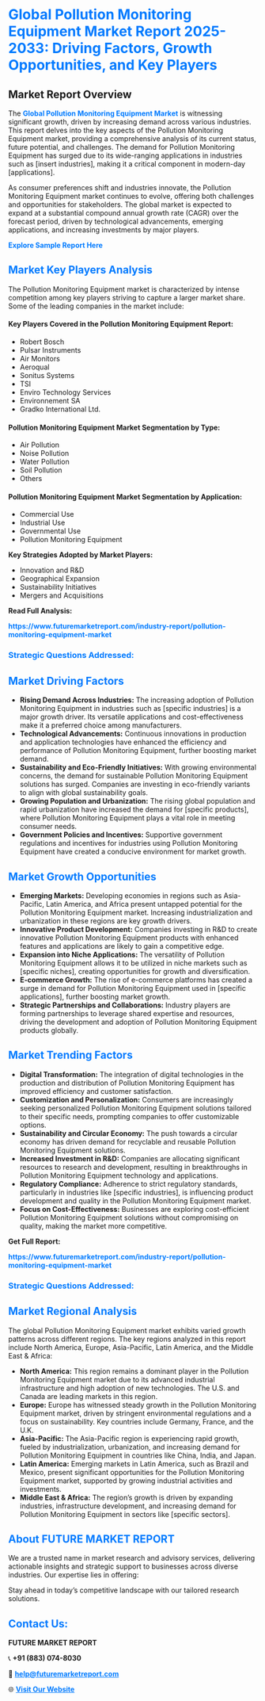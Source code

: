 <h1 style="color: #007BFF;">Global Pollution Monitoring Equipment Market Report 2025-2033: Driving Factors, Growth Opportunities, and Key Players</h1>

<section id="overview">
<h2>Market Report Overview</h2>
<p>The <a href="https://www.futuremarketreport.com/industry-report/pollution-monitoring-equipment-market" style="color: #007BFF; text-decoration: none;"><strong>Global Pollution Monitoring Equipment Market</strong></a> is witnessing significant growth, driven by increasing demand across various industries. This report delves into the key aspects of the Pollution Monitoring Equipment market, providing a comprehensive analysis of its current status, future potential, and challenges. The demand for Pollution Monitoring Equipment has surged due to its wide-ranging applications in industries such as [insert industries], making it a critical component in modern-day [applications].</p>
<p>As consumer preferences shift and industries innovate, the Pollution Monitoring Equipment market continues to evolve, offering both challenges and opportunities for stakeholders. The global market is expected to expand at a substantial compound annual growth rate (CAGR) over the forecast period, driven by technological advancements, emerging applications, and increasing investments by major players.</p>
</section>

<section id="overview">
<p><a href="https://www.futuremarketreport.com/request-sample/reportId=128091" style="color: #007BFF; text-decoration: none;"><strong>Explore Sample Report Here</strong></a></p>
</section>

<section id="key-players">
<h2 style="color: #007BFF;">Market Key Players Analysis</h2>
<p>The Pollution Monitoring Equipment market is characterized by intense competition among key players striving to capture a larger market share. Some of the leading companies in the market include:</p>
<h4>Key Players Covered in the Pollution Monitoring Equipment Report:</h4>
<ul><li>Robert Bosch</li><li>Pulsar Instruments</li><li>Air Monitors</li><li>Aeroqual</li><li>Sonitus Systems</li><li>TSI</li><li>Enviro Technology Services</li><li>Environnement SA</li><li>Gradko International Ltd.</li></ul>
<h4>Pollution Monitoring Equipment Market Segmentation by Type:</h4>
<ul><li>Air Pollution</li><li>Noise Pollution</li><li>Water Pollution</li><li>Soil Pollution</li><li>Others</li></ul>

<h4>Pollution Monitoring Equipment Market Segmentation by Application:</h4>
<ul><li>Commercial Use</li><li>Industrial Use</li><li>Governmental Use</li><li>Pollution Monitoring Equipment</li></ul>
<p><strong>Key Strategies Adopted by Market Players:</strong></p>
<ul>
<li>Innovation and R&D</li>
<li>Geographical Expansion</li>
<li>Sustainability Initiatives</li>
<li>Mergers and Acquisitions</li>
</ul>
</section>

<section>
<p><strong>Read Full Analysis: </strong></p><a href="https://www.futuremarketreport.com/industry-report/pollution-monitoring-equipment-market" style="color: #007BFF; text-decoration: none;"><strong>https://www.futuremarketreport.com/industry-report/pollution-monitoring-equipment-market</strong></a>
<h3 style="color: #007BFF;">Strategic Questions Addressed:</h3>
</section>

<section id="driving-factors">
<h2 style="color: #007BFF;">Market Driving Factors</h2>
<ul>
<li><strong>Rising Demand Across Industries:</strong> The increasing adoption of Pollution Monitoring Equipment in industries such as [specific industries] is a major growth driver. Its versatile applications and cost-effectiveness make it a preferred choice among manufacturers.</li>
<li><strong>Technological Advancements:</strong> Continuous innovations in production and application technologies have enhanced the efficiency and performance of Pollution Monitoring Equipment, further boosting market demand.</li>
<li><strong>Sustainability and Eco-Friendly Initiatives:</strong> With growing environmental concerns, the demand for sustainable Pollution Monitoring Equipment solutions has surged. Companies are investing in eco-friendly variants to align with global sustainability goals.</li>
<li><strong>Growing Population and Urbanization:</strong> The rising global population and rapid urbanization have increased the demand for [specific products], where Pollution Monitoring Equipment plays a vital role in meeting consumer needs.</li>
<li><strong>Government Policies and Incentives:</strong> Supportive government regulations and incentives for industries using Pollution Monitoring Equipment have created a conducive environment for market growth.</li>
</ul>
</section>

<section id="growth-opportunities">
<h2 style="color: #007BFF;">Market Growth Opportunities</h2>
<ul>
<li><strong>Emerging Markets:</strong> Developing economies in regions such as Asia-Pacific, Latin America, and Africa present untapped potential for the Pollution Monitoring Equipment market. Increasing industrialization and urbanization in these regions are key growth drivers.</li>
<li><strong>Innovative Product Development:</strong> Companies investing in R&D to create innovative Pollution Monitoring Equipment products with enhanced features and applications are likely to gain a competitive edge.</li>
<li><strong>Expansion into Niche Applications:</strong> The versatility of Pollution Monitoring Equipment allows it to be utilized in niche markets such as [specific niches], creating opportunities for growth and diversification.</li>
<li><strong>E-commerce Growth:</strong> The rise of e-commerce platforms has created a surge in demand for Pollution Monitoring Equipment used in [specific applications], further boosting market growth.</li>
<li><strong>Strategic Partnerships and Collaborations:</strong> Industry players are forming partnerships to leverage shared expertise and resources, driving the development and adoption of Pollution Monitoring Equipment products globally.</li>
</ul>
</section>

<section id="trending-factors">
<h2 style="color: #007BFF;">Market Trending Factors</h2>
<ul>
<li><strong>Digital Transformation:</strong> The integration of digital technologies in the production and distribution of Pollution Monitoring Equipment has improved efficiency and customer satisfaction.</li>
<li><strong>Customization and Personalization:</strong> Consumers are increasingly seeking personalized Pollution Monitoring Equipment solutions tailored to their specific needs, prompting companies to offer customizable options.</li>
<li><strong>Sustainability and Circular Economy:</strong> The push towards a circular economy has driven demand for recyclable and reusable Pollution Monitoring Equipment solutions.</li>
<li><strong>Increased Investment in R&D:</strong> Companies are allocating significant resources to research and development, resulting in breakthroughs in Pollution Monitoring Equipment technology and applications.</li>
<li><strong>Regulatory Compliance:</strong> Adherence to strict regulatory standards, particularly in industries like [specific industries], is influencing product development and quality in the Pollution Monitoring Equipment market.</li>
<li><strong>Focus on Cost-Effectiveness:</strong> Businesses are exploring cost-efficient Pollution Monitoring Equipment solutions without compromising on quality, making the market more competitive.</li>
</ul>
</section>

<section>
<p><strong>Get Full Report: </strong></p><a href="https://www.futuremarketreport.com/industry-report/pollution-monitoring-equipment-market" style="color: #007BFF; text-decoration: none;"><strong>https://www.futuremarketreport.com/industry-report/pollution-monitoring-equipment-market</strong></a>
<h3 style="color: #007BFF;">Strategic Questions Addressed:</h3>
</section>


<section id="regional-analysis">
<h2 style="color: #007BFF;">Market Regional Analysis</h2>
<p>The global Pollution Monitoring Equipment market exhibits varied growth patterns across different regions. The key regions analyzed in this report include North America, Europe, Asia-Pacific, Latin America, and the Middle East & Africa:</p>
<ul>
<li><strong>North America:</strong> This region remains a dominant player in the Pollution Monitoring Equipment market due to its advanced industrial infrastructure and high adoption of new technologies. The U.S. and Canada are leading markets in this region.</li>
<li><strong>Europe:</strong> Europe has witnessed steady growth in the Pollution Monitoring Equipment market, driven by stringent environmental regulations and a focus on sustainability. Key countries include Germany, France, and the U.K.</li>
<li><strong>Asia-Pacific:</strong> The Asia-Pacific region is experiencing rapid growth, fueled by industrialization, urbanization, and increasing demand for Pollution Monitoring Equipment in countries like China, India, and Japan.</li>
<li><strong>Latin America:</strong> Emerging markets in Latin America, such as Brazil and Mexico, present significant opportunities for the Pollution Monitoring Equipment market, supported by growing industrial activities and investments.</li>
<li><strong>Middle East & Africa:</strong> The region’s growth is driven by expanding industries, infrastructure development, and increasing demand for Pollution Monitoring Equipment in sectors like [specific sectors].</li>
</ul>
</section>

<footer>
<h2 style="color: #007BFF;">About FUTURE MARKET REPORT</h2>
<p>We are a trusted name in market research and advisory services, delivering actionable insights and strategic support to businesses across diverse industries. Our expertise lies in offering:</p>

<p>Stay ahead in today’s competitive landscape with our tailored research solutions.</p>

<h2 style="color: #007BFF;">Contact Us:</h2>
<p><strong>FUTURE MARKET REPORT</strong></p>
<p>📞 <strong>+91 (883) 074-8030</strong></p>
<p>📧 <strong><a href="mailto:help@futuremarketreport.com" style="color: #007BFF;">help@futuremarketreport.com</a></strong></p>
<p>🌐 <strong><a href="https://www.futuremarketreport.com/" style="color: #007BFF;">Visit Our Website</a></strong></p>
</footer>